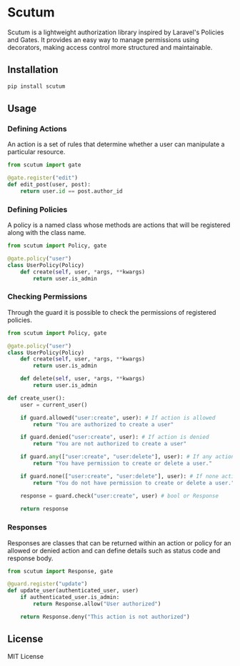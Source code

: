 # Scutum

Scutum is a lightweight authorization library inspired by Laravel's Policies and Gates. It provides an easy way to manage permissions using decorators, making access control more structured and maintainable.

## Installation

```sh
pip install scutum
```

## Usage

### Defining Actions

An action is a set of rules that determine whether a user can manipulate a particular resource.

```python
from scutum import gate

@gate.register("edit")
def edit_post(user, post):
    return user.id == post.author_id
```

### Defining Policies

A policy is a named class whose methods are actions that will be registered along with the class name.

```python
from scutum import Policy, gate

@gate.policy("user")
class UserPolicy(Policy)
    def create(self, user, *args, **kwargs)
        return user.is_admin
```

### Checking Permissions

Through the guard it is possible to check the permissions of registered policies.

```python
from scutum import Policy, gate

@gate.policy("user")
class UserPolicy(Policy)
    def create(self, user, *args, **kwargs)
        return user.is_admin

    def delete(self, user, *args, **kwargs)
        return user.is_admin

def create_user():
    user = current_user()

    if guard.allowed("user:create", user): # If action is allowed
        return "You are authorized to create a user"

    if guard.denied("user:create", user): # If action is denied
        return "You are not authorized to create a user"

    if guard.any(["user:create", "user:delete"], user): # If any action
        return "You have permission to create or delete a user."

    if guard.none(["user:create", "user:delete"], user): # If none action
        return "You do not have permission to create or delete a user."

    response = guard.check("user:create", user) # bool or Response
    
    return response
```

### Responses

Responses are classes that can be returned within an action or policy for an allowed or denied action and can define details such as status code and response body.

```python
from scutum import Response, gate

@guard.register("update")
def update_user(authenticated_user, user)
    if authenticated_user.is_admin:
        return Response.allow("User authorized")

    return Response.deny("This action is not authorized")
```

## License

MIT License